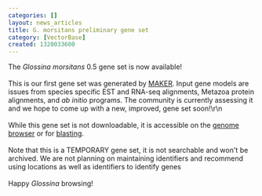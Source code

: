 ```yaml
---
categories: []
layout: news_articles
title: G. morsitans preliminary gene set
category: [VectorBase]
created: 1320033600
---
```

The <i>Glossina morsitans</i> 0.5 gene set is now available!
<br><br>
This is our first gene set was generated by <a href="http://www.yandell-lab.org/software/maker.html">MAKER</a>. Input gene models are issues from species specific EST and RNA-seq alignments, Metazoa protein alignments, and <i>ab initio</i> programs. The community is currently assessing it and we hope to come up with a new, improved, gene set soon!\r\n<br><br>
While this gene set is not downloadable, it is accessible on the <a href="/organisms/glossina-morsitans">genome browser</a> or for <a href="/blast">blasting</a>.
<br><br>
Note that this is a TEMPORARY gene set, it is not searchable and won't be archived. We are not planning on maintaining identifiers and recommend using locations as well as identifiers to identify genes
<br><br>
Happy  <i>Glossina</i> browsing!
